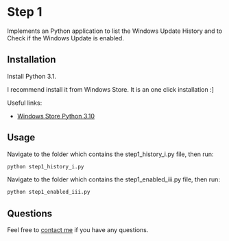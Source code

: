 # Step 1

Implements an Python application to list the Windows Update History and to Check if the Windows Update is enabled.

## Installation

Install Python 3.1. 

I recommend install it from Windows Store. It is an one click installation :]

Useful links:
- [Windows Store Python 3.10](https://www.microsoft.com/store/productId/9PJPW5LDXLZ5)

## Usage

Navigate to the folder which contains the step1_history_i.py file, then run:
```bash
python step1_history_i.py
```

Navigate to the folder which contains the step1_enabled_iii.py file, then run:
```bash
python step1_enabled_iii.py
```

## Questions
Feel free to [contact me](mailto:lualjsantos@gmail.com) if you have any questions.
